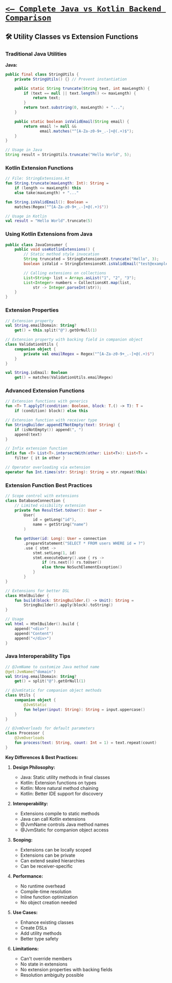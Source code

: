 # [`<— Complete Java vs Kotlin Backend Comparison`](../JavaVsKotlin.md)

## 🛠️ Utility Classes vs Extension Functions

### Traditional Java Utilities

**Java:**

```java
public final class StringUtils {
    private StringUtils() {} // Prevent instantiation

    public static String truncate(String text, int maxLength) {
        if (text == null || text.length() <= maxLength) {
            return text;
        }
        return text.substring(0, maxLength) + "...";
    }

    public static boolean isValidEmail(String email) {
        return email != null &&
               email.matches("^[A-Za-z0-9+_.-]+@(.+)$");
    }
}

// Usage in Java
String result = StringUtils.truncate("Hello World", 5);
```

### Kotlin Extension Functions

```kotlin
// File: StringExtensions.kt
fun String.truncate(maxLength: Int): String =
    if (length <= maxLength) this
    else take(maxLength) + "..."

fun String.isValidEmail(): Boolean =
    matches(Regex("^[A-Za-z0-9+_.-]+@(.+)$"))

// Usage in Kotlin
val result = "Hello World".truncate(5)
```

### Using Kotlin Extensions from Java

```java
public class JavaConsumer {
    public void useKotlinExtensions() {
        // Static method style invocation
        String truncated = StringExtensionsKt.truncate("Hello", 3);
        boolean isValid = StringExtensionsKt.isValidEmail("test@example.com");

        // Calling extensions on collections
        List<String> list = Arrays.asList("1", "2", "3");
        List<Integer> numbers = CollectionsKt.map(list,
            str -> Integer.parseInt(str));
    }
}
```

### Extension Properties

```kotlin
// Extension property
val String.emailDomain: String?
    get() = this.split("@").getOrNull(1)

// Extension property with backing field in companion object
class ValidationUtils {
    companion object {
        private val emailRegex = Regex("^[A-Za-z0-9+_.-]+@(.+)$")
    }
}

val String.isEmail: Boolean
    get() = matches(ValidationUtils.emailRegex)
```

### Advanced Extension Functions

```kotlin
// Extension functions with generics
fun <T> T.applyIf(condition: Boolean, block: T.() -> T): T =
    if (condition) block() else this

// Extension function with receiver type
fun StringBuilder.appendIfNotEmpty(text: String) {
    if (isNotEmpty()) append(", ")
    append(text)
}

// Infix extension function
infix fun <T> List<T>.intersectWith(other: List<T>): List<T> =
    filter { it in other }

// Operator overloading via extension
operator fun Int.times(str: String): String = str.repeat(this)
```

### Extension Function Best Practices

```kotlin
// Scope control with extensions
class DatabaseConnection {
    // Limited visibility extension
    private fun ResultSet.toUser(): User =
        User(
            id = getLong("id"),
            name = getString("name")
        )

    fun getUser(id: Long): User = connection
        .prepareStatement("SELECT * FROM users WHERE id = ?")
        .use { stmt ->
            stmt.setLong(1, id)
            stmt.executeQuery().use { rs ->
                if (rs.next()) rs.toUser()
                else throw NoSuchElementException()
            }
        }
}

// Extensions for better DSL
class HtmlBuilder {
    fun build(block: StringBuilder.() -> Unit): String =
        StringBuilder().apply(block).toString()
}

// Usage
val html = HtmlBuilder().build {
    append("<div>")
    append("Content")
    append("</div>")
}
```

### Java Interoperability Tips

```kotlin
// @JvmName to customize Java method name
@get:JvmName("domain")
val String.emailDomain: String?
    get() = split("@").getOrNull(1)

// @JvmStatic for companion object methods
class Utils {
    companion object {
        @JvmStatic
        fun helper(input: String): String = input.uppercase()
    }
}

// @JvmOverloads for default parameters
class Processor {
    @JvmOverloads
    fun process(text: String, count: Int = 1) = text.repeat(count)
}
```

**Key Differences & Best Practices:**

1. **Design Philosophy:**

   - Java: Static utility methods in final classes
   - Kotlin: Extension functions on types
   - Kotlin: More natural method chaining
   - Kotlin: Better IDE support for discovery

2. **Interoperability:**

   - Extensions compile to static methods
   - Java can call Kotlin extensions
   - @JvmName controls Java method names
   - @JvmStatic for companion object access

3. **Scoping:**

   - Extensions can be locally scoped
   - Extensions can be private
   - Can extend sealed hierarchies
   - Can be receiver-specific

4. **Performance:**

   - No runtime overhead
   - Compile-time resolution
   - Inline function optimization
   - No object creation needed

5. **Use Cases:**

   - Enhance existing classes
   - Create DSLs
   - Add utility methods
   - Better type safety

6. **Limitations:**
   - Can't override members
   - No state in extensions
   - No extension properties with backing fields
   - Resolution ambiguity possible
